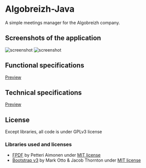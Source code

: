 # Algobreizh-Java
A simple meetings manager for the Algobreizh company.

## Screenshots of the application
![screenshot](https://i.gyazo.com/b7a307202b374e74cf91e6aa7acb05b4.gif)
![screenshot](https://i.gyazo.com/1b12e2f40a31aa24f7e24ebf284ec498.gif)

## Functional specifications 
[Preview](https://github.com/AzzRun/Algobreizh-Java/blob/master/Resources/Spécifications_fonctionnelles.docx)

## Technical specifications 
[Preview](https://github.com/AzzRun/Algobreizh-Java/blob/master/Resources/Spécifications_techniques.docx)


## License
Except libraries, all code is under GPLv3 license

### Libraries used and licenses
- [FPDF](https://github.com/Setasign/FPDF) by Petteri Aimonen <jpa at nanopb.mail.kapsi.fi> under [MIT license](https://github.com/Setasign/FPDF/blob/master/license.txt) 
 - [Bootstrap v3](https://github.com/twbs/bootstrap) by Mark Otto & Jacob Thornton under [MIT license](https://github.com/twbs/bootstrap/blob/v4-dev/LICENSE) 
